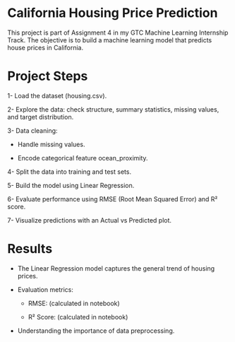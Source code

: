 # California Housing Price Prediction

This project is part of Assignment 4 in my GTC Machine Learning Internship Track.
The objective is to build a machine learning model that predicts house prices in California.

# Project Steps

1- Load the dataset (housing.csv).

2- Explore the data: check structure, summary statistics, missing values, and target distribution.

3- Data cleaning:

- Handle missing values.

- Encode categorical feature ocean_proximity.

4- Split the data into training and test sets.

5- Build the model using Linear Regression.

6- Evaluate performance using RMSE (Root Mean Squared Error) and R² score.

7- Visualize predictions with an Actual vs Predicted plot.

# Results

- The Linear Regression model captures the general trend of housing prices.

- Evaluation metrics:

  - RMSE: (calculated in notebook)
  
  - R² Score: (calculated in notebook)

- Understanding the importance of data preprocessing.
